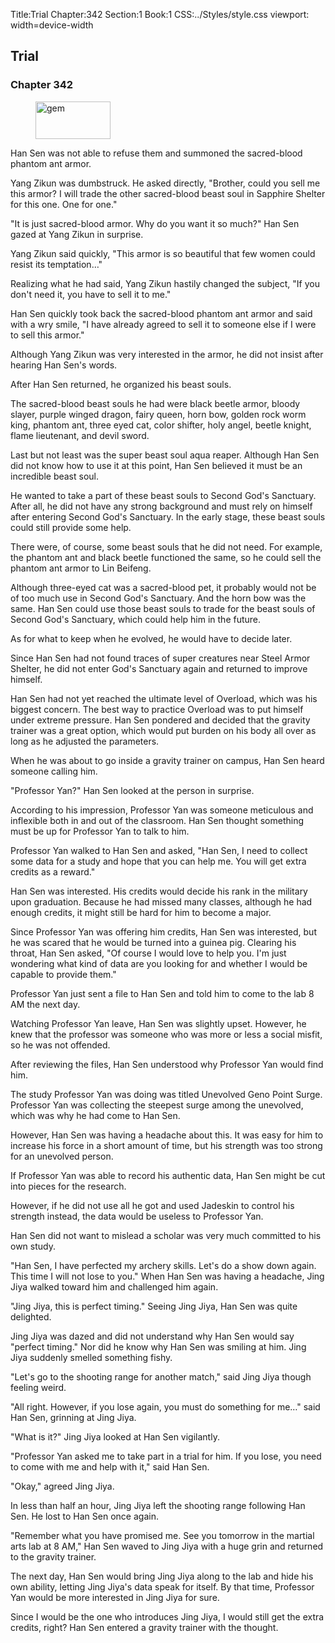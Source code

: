 Title:Trial 
Chapter:342 
Section:1 
Book:1 
CSS:../Styles/style.css 
viewport: width=device-width
  
## Trial
### Chapter 342 
<figure>
	<img src="../Images/gem.gif" alt="gem" id="gem" width="120" height="60" />
</figure>
  

  
  Han Sen was not able to refuse them and summoned the sacred-blood phantom ant armor.

Yang Zikun was dumbstruck. He asked directly, "Brother, could you sell me this armor? I will trade the other sacred-blood beast soul in Sapphire Shelter for this one. One for one."

"It is just sacred-blood armor. Why do you want it so much?" Han Sen gazed at Yang Zikun in surprise.

Yang Zikun said quickly, "This armor is so beautiful that few women could resist its temptation…"

Realizing what he had said, Yang Zikun hastily changed the subject, "If you don't need it, you have to sell it to me."

Han Sen quickly took back the sacred-blood phantom ant armor and said with a wry smile, "I have already agreed to sell it to someone else if I were to sell this armor."

Although Yang Zikun was very interested in the armor, he did not insist after hearing Han Sen's words.

After Han Sen returned, he organized his beast souls.

The sacred-blood beast souls he had were black beetle armor, bloody slayer, purple winged dragon, fairy queen, horn bow, golden rock worm king, phantom ant, three eyed cat, color shifter, holy angel, beetle knight, flame lieutenant, and devil sword.

Last but not least was the super beast soul aqua reaper. Although Han Sen did not know how to use it at this point, Han Sen believed it must be an incredible beast soul.

He wanted to take a part of these beast souls to Second God's Sanctuary. After all, he did not have any strong background and must rely on himself after entering Second God's Sanctuary. In the early stage, these beast souls could still provide some help.

There were, of course, some beast souls that he did not need. For example, the phantom ant and black beetle functioned the same, so he could sell the phantom ant armor to Lin Beifeng.

Although three-eyed cat was a sacred-blood pet, it probably would not be of too much use in Second God's Sanctuary. And the horn bow was the same. Han Sen could use those beast souls to trade for the beast souls of Second God's Sanctuary, which could help him in the future.

As for what to keep when he evolved, he would have to decide later.

Since Han Sen had not found traces of super creatures near Steel Armor Shelter, he did not enter God's Sanctuary again and returned to improve himself.

Han Sen had not yet reached the ultimate level of Overload, which was his biggest concern. The best way to practice Overload was to put himself under extreme pressure. Han Sen pondered and decided that the gravity trainer was a great option, which would put burden on his body all over as long as he adjusted the parameters.

When he was about to go inside a gravity trainer on campus, Han Sen heard someone calling him.

"Professor Yan?" Han Sen looked at the person in surprise.

According to his impression, Professor Yan was someone meticulous and inflexible both in and out of the classroom. Han Sen thought something must be up for Professor Yan to talk to him.

Professor Yan walked to Han Sen and asked, "Han Sen, I need to collect some data for a study and hope that you can help me. You will get extra credits as a reward."

Han Sen was interested. His credits would decide his rank in the military upon graduation. Because he had missed many classes, although he had enough credits, it might still be hard for him to become a major.

Since Professor Yan was offering him credits, Han Sen was interested, but he was scared that he would be turned into a guinea pig. Clearing his throat, Han Sen asked, "Of course I would love to help you. I'm just wondering what kind of data are you looking for and whether I would be capable to provide them."

Professor Yan just sent a file to Han Sen and told him to come to the lab 8 AM the next day.

Watching Professor Yan leave, Han Sen was slightly upset. However, he knew that the professor was someone who was more or less a social misfit, so he was not offended.

After reviewing the files, Han Sen understood why Professor Yan would find him.

The study Professor Yan was doing was titled Unevolved Geno Point Surge. Professor Yan was collecting the steepest surge among the unevolved, which was why he had come to Han Sen.

However, Han Sen was having a headache about this. It was easy for him to increase his force in a short amount of time, but his strength was too strong for an unevolved person.

If Professor Yan was able to record his authentic data, Han Sen might be cut into pieces for the research.

However, if he did not use all he got and used Jadeskin to control his strength instead, the data would be useless to Professor Yan.

Han Sen did not want to mislead a scholar was very much committed to his own study.

"Han Sen, I have perfected my archery skills. Let's do a show down again. This time I will not lose to you." When Han Sen was having a headache, Jing Jiya walked toward him and challenged him again.

"Jing Jiya, this is perfect timing." Seeing Jing Jiya, Han Sen was quite delighted.

Jing Jiya was dazed and did not understand why Han Sen would say "perfect timing." Nor did he know why Han Sen was smiling at him. Jing Jiya suddenly smelled something fishy.

"Let's go to the shooting range for another match," said Jing Jiya though feeling weird.

"All right. However, if you lose again, you must do something for me…" said Han Sen, grinning at Jing Jiya.

"What is it?" Jing Jiya looked at Han Sen vigilantly.

"Professor Yan asked me to take part in a trial for him. If you lose, you need to come with me and help with it," said Han Sen.

"Okay," agreed Jing Jiya.

In less than half an hour, Jing Jiya left the shooting range following Han Sen. He lost to Han Sen once again.

"Remember what you have promised me. See you tomorrow in the martial arts lab at 8 AM," Han Sen waved to Jing Jiya with a huge grin and returned to the gravity trainer.

The next day, Han Sen would bring Jing Jiya along to the lab and hide his own ability, letting Jing Jiya's data speak for itself. By that time, Professor Yan would be more interested in Jing Jiya for sure.

Since I would be the one who introduces Jing Jiya, I would still get the extra credits, right? Han Sen entered a gravity trainer with the thought.
